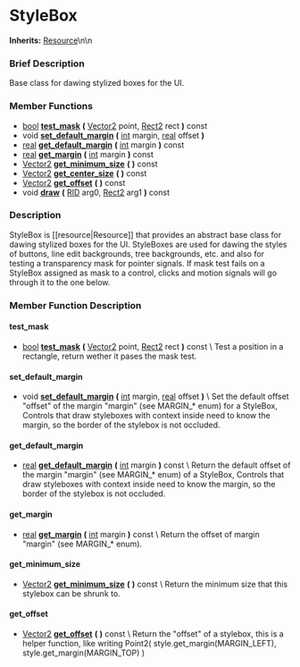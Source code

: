 #  StyleBox  
**Inherits:** [Resource](class_resource)\\n\\n
###  Brief Description  
Base class for dawing stylized boxes for the UI.

###  Member Functions 
  * [bool](class_bool)  **[test_mask](#test_mask)**  **(** [Vector2](class_vector2) point, [Rect2](class_rect2) rect  **)** const
  * void  **[set_default_margin](#set_default_margin)**  **(** [int](class_int) margin, [real](class_real) offset  **)**
  * [real](class_real)  **[get_default_margin](#get_default_margin)**  **(** [int](class_int) margin  **)** const
  * [real](class_real)  **[get_margin](#get_margin)**  **(** [int](class_int) margin  **)** const
  * [Vector2](class_vector2)  **[get_minimum_size](#get_minimum_size)**  **(** **)** const
  * [Vector2](class_vector2)  **[get_center_size](#get_center_size)**  **(** **)** const
  * [Vector2](class_vector2)  **[get_offset](#get_offset)**  **(** **)** const
  * void  **[draw](#draw)**  **(** [RID](class_rid) arg0, [Rect2](class_rect2) arg1  **)** const

###  Description  
StyleBox is [[resource|Resource]] that provides an abstract base class for dawing stylized boxes for the UI. StyleBoxes are used for dawing the styles of buttons, line edit backgrounds, tree backgrounds, etc. and also for testing a transparency mask for pointer signals. If mask test fails on a StyleBox assigned as mask to a control, clicks and motion signals will go through it to the one below.

###  Member Function Description  

#### <a name="test_mask">test_mask</a>
  * [bool](class_bool)  **[test_mask](#test_mask)**  **(** [Vector2](class_vector2) point, [Rect2](class_rect2) rect  **)** const
\\
Test a position in a rectangle, return wether it pases the mask test.

#### <a name="set_default_margin">set_default_margin</a>
  * void  **[set_default_margin](#set_default_margin)**  **(** [int](class_int) margin, [real](class_real) offset  **)**
\\
Set the default offset "offset" of the margin "margin" (see MARGIN_* enum) for a StyleBox, Controls that draw styleboxes with context inside need to know the margin, so the border of the stylebox is not occluded.

#### <a name="get_default_margin">get_default_margin</a>
  * [real](class_real)  **[get_default_margin](#get_default_margin)**  **(** [int](class_int) margin  **)** const
\\
Return the default offset of the margin "margin" (see MARGIN_* enum) of a StyleBox, Controls that draw styleboxes with context inside need to know the margin, so the border of the stylebox is not occluded.

#### <a name="get_margin">get_margin</a>
  * [real](class_real)  **[get_margin](#get_margin)**  **(** [int](class_int) margin  **)** const
\\
Return the offset of margin "margin" (see MARGIN_* enum).

#### <a name="get_minimum_size">get_minimum_size</a>
  * [Vector2](class_vector2)  **[get_minimum_size](#get_minimum_size)**  **(** **)** const
\\
Return the minimum size that this stylebox can be shrunk to.

#### <a name="get_offset">get_offset</a>
  * [Vector2](class_vector2)  **[get_offset](#get_offset)**  **(** **)** const
\\
Return the "offset" of a stylebox, this is a helper function, like writing Point2( style.get_margin(MARGIN_LEFT), style.get_margin(MARGIN_TOP) )
